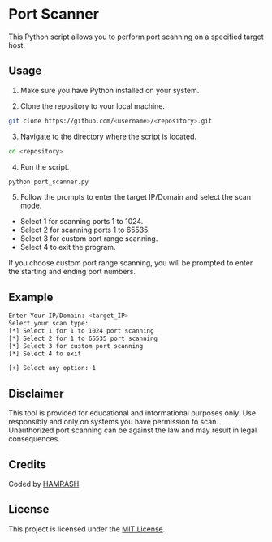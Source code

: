 # Port Scanner

This Python script allows you to perform port scanning on a specified target host.

## Usage

1. Make sure you have Python installed on your system.

2. Clone the repository to your local machine.

```bash
git clone https://github.com/<username>/<repository>.git
```

3. Navigate to the directory where the script is located.

```bash
cd <repository>
```

4. Run the script.

```bash
python port_scanner.py
```

5. Follow the prompts to enter the target IP/Domain and select the scan mode.

- Select 1 for scanning ports 1 to 1024.
- Select 2 for scanning ports 1 to 65535.
- Select 3 for custom port range scanning.
- Select 4 to exit the program.

If you choose custom port range scanning, you will be prompted to enter the starting and ending port numbers.

## Example

```bash
Enter Your IP/Domain: <target_IP>
Select your scan type:
[*] Select 1 for 1 to 1024 port scanning
[*] Select 2 for 1 to 65535 port scanning
[*] Select 3 for custom port scanning
[*] Select 4 to exit

[+] Select any option: 1
```

## Disclaimer

This tool is provided for educational and informational purposes only. Use responsibly and only on systems you have permission to scan. Unauthorized port scanning can be against the law and may result in legal consequences.

## Credits

Coded by [HAMRASH](https://github.com/HAMRASH)

## License

This project is licensed under the [MIT License](LICENSE).
